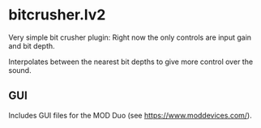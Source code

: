 # bitcrusher.lv2

Very simple bit crusher plugin: Right now the only controls are input gain and
bit depth.

Interpolates between the nearest bit depths to give more control over the sound.

## GUI

Includes GUI files for the MOD Duo (see https://www.moddevices.com/).

